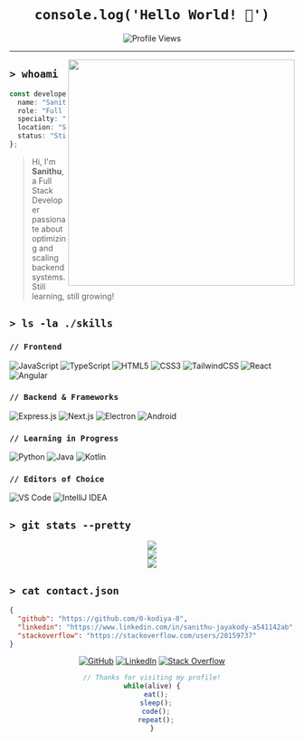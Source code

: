 <!-- GitHub Profile README for Sanithu -->

<div align="center">
  
# `console.log('Hello World! 👋')`

<img src="https://komarev.com/ghpvc/?username=0-kodiya-0&style=for-the-badge&color=1A1B27" alt="Profile Views" />

</div>

---

<img align="right" width="400" src="https://github-readme-stats.vercel.app/api?username=0-kodiya-0&show_icons=true&theme=tokyonight&hide_border=true" />

## `> whoami`

```typescript
const developer = {
  name: "Sanithu",
  role: "Full Stack Developer",
  specialty: "Backend Whisperer & Code Enthusiast",
  location: "Sri Lanka 🇱🇰",
  status: "Still learning, still growing!"
};
```

> Hi, I'm **Sanithu**, a Full Stack Developer passionate about optimizing and scaling backend systems. Still learning, still growing!

## `> ls -la ./skills`

<div align="left">

### `// Frontend`
![JavaScript](https://img.shields.io/badge/JavaScript-F7DF1E?style=for-the-badge&logo=javascript&logoColor=black)
![TypeScript](https://img.shields.io/badge/TypeScript-3178C6?style=for-the-badge&logo=typescript&logoColor=white)
![HTML5](https://img.shields.io/badge/HTML5-E34F26?style=for-the-badge&logo=html5&logoColor=white)
![CSS3](https://img.shields.io/badge/CSS3-1572B6?style=for-the-badge&logo=css3&logoColor=white)
![TailwindCSS](https://img.shields.io/badge/Tailwind_CSS-38B2AC?style=for-the-badge&logo=tailwind-css&logoColor=white)
![React](https://img.shields.io/badge/React-61DAFB?style=for-the-badge&logo=react&logoColor=black)
![Angular](https://img.shields.io/badge/Angular-DD0031?style=for-the-badge&logo=angular&logoColor=white)

### `// Backend & Frameworks`
![Express.js](https://img.shields.io/badge/Express.js-000000?style=for-the-badge&logo=express&logoColor=white)
![Next.js](https://img.shields.io/badge/Next.js-000000?style=for-the-badge&logo=next.js&logoColor=white)
![Electron](https://img.shields.io/badge/Electron-47848F?style=for-the-badge&logo=electron&logoColor=white)
![Android](https://img.shields.io/badge/Android-3DDC84?style=for-the-badge&logo=android&logoColor=white)

### `// Learning in Progress`
![Python](https://img.shields.io/badge/Python-3776AB?style=for-the-badge&logo=python&logoColor=white)
![Java](https://img.shields.io/badge/Java-ED8B00?style=for-the-badge&logo=openjdk&logoColor=white)
![Kotlin](https://img.shields.io/badge/Kotlin-7F52FF?style=for-the-badge&logo=kotlin&logoColor=white)

### `// Editors of Choice`
![VS Code](https://img.shields.io/badge/VS_Code-007ACC?style=for-the-badge&logo=visual-studio-code&logoColor=white)
![IntelliJ IDEA](https://img.shields.io/badge/IntelliJ_IDEA-000000?style=for-the-badge&logo=intellij-idea&logoColor=white)

</div>

## `> git stats --pretty`

<div align="center">
  <img src="https://github-readme-streak-stats.herokuapp.com/?user=0-kodiya-0&theme=tokyonight&hide_border=true" />
  <br />
  <img src="https://github-readme-stats.vercel.app/api/top-langs/?username=0-kodiya-0&layout=compact&theme=tokyonight&hide_border=true" />
  <br />
  <img src="https://leetcode-stats.vercel.app/api?username=sanithujayafiverr&theme=Dark" />
</div>

## `> cat contact.json`

```json
{
  "github": "https://github.com/0-kodiya-0",
  "linkedin": "https://www.linkedin.com/in/sanithu-jayakody-a541142ab",
  "stackoverflow": "https://stackoverflow.com/users/20159737"
}
```

<div align="center">
  
  [![GitHub](https://img.shields.io/badge/GitHub-181717?style=for-the-badge&logo=github&logoColor=white)](https://github.com/0-kodiya-0)
  [![LinkedIn](https://img.shields.io/badge/LinkedIn-0A66C2?style=for-the-badge&logo=linkedin&logoColor=white)](https://www.linkedin.com/in/sanithu-jayakody-a541142ab)
  [![Stack Overflow](https://img.shields.io/badge/Stack_Overflow-FE7A16?style=for-the-badge&logo=stack-overflow&logoColor=white)](https://stackoverflow.com/users/20159737)
  
</div>

<div align="center">

```javascript
// Thanks for visiting my profile!
while(alive) {
  eat();
  sleep();
  code();
  repeat();
}
```

</div>
